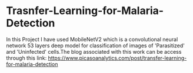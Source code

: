 # Trasnfer-Learning-for-Malaria-Detection
In this Project I have used MobileNetV2 which is a convolutional neural network 53 layers deep model for classification of images of 'Parasitized' and 'Uninfected' cells.The blog associated with this work can be access through this link: https://www.picasoanalytics.com/post/transfer-learning-for-malaria-detection
